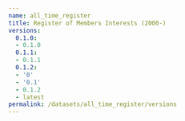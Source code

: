 ```yaml
---
name: all_time_register
title: Register of Members Interests (2000-)
versions:
  0.1.0:
  - 0.1.0
  0.1.1:
  - 0.1.1
  0.1.2:
  - '0'
  - '0.1'
  - 0.1.2
  - latest
permalink: /datasets/all_time_register/versions
---
```

